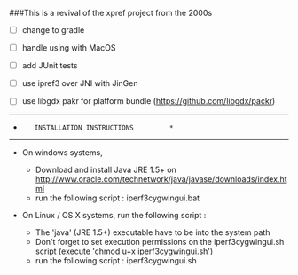 ###This is a revival of the xpref project from the 2000s

- [ ] change to gradle
- [ ] handle using with MacOS
- [ ] add JUnit tests
- [ ] use ipref3 over JNI with JinGen
- [ ] use libgdx pakr for platform bundle (https://github.com/libgdx/packr)


********************************************
*        INSTALLATION INSTRUCTIONS         *
********************************************

* On windows systems,
	- Download and install Java JRE 1.5+ on http://www.oracle.com/technetwork/java/javase/downloads/index.html
	- run the following script : iperf3cygwingui.bat

* On Linux / OS X systems, run the following script : 
	- The 'java' (JRE 1.5+) executable have to be into the system path
	- Don't forget to set execution permissions on the iperf3cygwingui.sh script (execute 'chmod u+x iperf3cygwingui.sh')
	- run the following script : iperf3cygwingui.sh